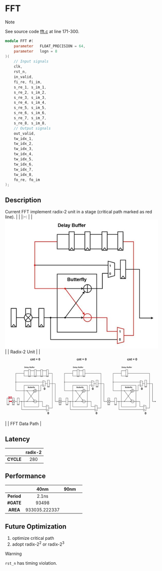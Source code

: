 # FFT

> [!NOTE]  
> See source code [fft.c](/software/fft.c#L171) at line 171-300.


``` verilog
module FFT #(
    parameter   FLOAT_PRECISION = 64,
    parameter   logn = 8
)(
    // Input signals
    clk,
    rst_n,
    in_valid,
    fi_re, fi_im,
    s_re_1, s_im_1,
    s_re_2, s_im_2,
    s_re_3, s_im_3,
    s_re_4, s_im_4,
    s_re_5, s_im_5,
    s_re_6, s_im_6,
    s_re_7, s_im_7,
    s_re_8, s_im_8,
    // Output signals
    out_valid,
    tw_idx_1, 
    tw_idx_2, 
    tw_idx_3,
    tw_idx_4,
    tw_idx_5,
    tw_idx_6,
    tw_idx_7,
    tw_idx_8,
    fo_re, fo_im
);
```

## Description
Current FFT implement radix-2 unit in a stage (critical path marked as red line).
|                                                       |
|:-:                                                    | 
|![Radix-2 Unit.jpg](./img/radix-2.jpg)                 | 
| Radix-2 Unit                                          |
|![fft data path.jpg](./img/radix-2%20data%20flow.gif)  | 
| FFT Data Path                                         |

## Latency
|           | radix-2   |
|:---:      |:---:      |
| **CYCLE** | 280       |

## Performance
|               | 40nm          | 90nm  |       |
|:---:          |:---:          |:---:  |:---:  |
| **Period**    | 2.1ns         |       |       |
| **#GATE**     | 93498         |       |       |
| **AREA**      | 933035.222337 |       |       |

## Future Optimization
1. optimize critical path
2. adopt radix-$2^2$ or radix-$2^3$

> [!WARNING]  
> `rst_n` has timing violation.